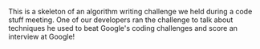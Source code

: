 This is a skeleton of an algorithm writing challenge we held during a code stuff meeting. One of our developers ran the challenge to talk about techniques he used to beat Google's coding challenges and score an interview at Google! 
